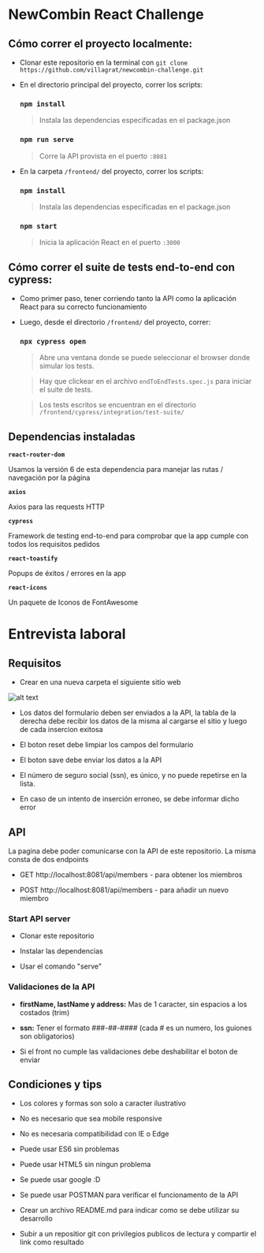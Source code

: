 # NewCombin React Challenge

## Cómo correr el proyecto localmente:

- Clonar este repositorio en la terminal con `git clone https://github.com/villagrat/newcombin-challenge.git`
- En el directorio principal del proyecto, correr los scripts:

  ### `npm install`

  > Instala las dependencias especificadas en el package.json

  ### `npm run serve`

  > Corre la API provista en el puerto `:8081`

- En la carpeta `/frontend/` del proyecto, correr los scripts:

  ### `npm install`

  > Instala las dependencias especificadas en el package.json

  ### `npm start`

  > Inicia la aplicación React en el puerto `:3000`

## Cómo correr el suite de tests end-to-end con cypress:

- Como primer paso, tener corriendo tanto la API como la aplicación React para su correcto funcionamiento

- Luego, desde el directorio `/frontend/` del proyecto, correr:

  ### `npx cypress open`

  > Abre una ventana donde se puede seleccionar el browser donde simular los tests.

  > Hay que clickear en el archivo `endToEndTests.spec.js` para iniciar el suite de tests.

  > Los tests escritos se encuentran en el directorio `/frontend/cypress/integration/test-suite/`

## Dependencias instaladas

**`react-router-dom`**

Usamos la versión 6 de esta dependencia para manejar las rutas / navegación por la página

**`axios`**

Axios para las requests HTTP

**`cypress`**

Framework de testing end-to-end para comprobar que la app cumple con todos los requisitos pedidos

**`react-toastify`**

Popups de éxitos / errores en la app

**`react-icons`**

Un paquete de Iconos de FontAwesome

# Entrevista laboral

## Requisitos

- Crear en una nueva carpeta el siguiente sitio web

![alt text](https://github.com/newcombin/devskills/blob/main/design.png 'Diseño web')

- Los datos del formulario deben ser enviados a la API, la tabla de la derecha debe recibir los datos de la misma al cargarse el sitio y luego de cada insercion exitosa

- El boton reset debe limpiar los campos del formulario

- El boton save debe enviar los datos a la API

- El número de seguro social (ssn), es único, y no puede repetirse en la lista.

- En caso de un intento de inserción erroneo, se debe informar dicho error

## API

La pagina debe poder comunicarse con la API de este repositorio. La misma consta de dos endpoints

- GET http://localhost:8081/api/members - para obtener los miembros

- POST http://localhost:8081/api/members - para añadir un nuevo miembro

### Start API server

- Clonar este repositorio

- Instalar las dependencias

- Usar el comando "serve"

### Validaciones de la API

- **firstName, lastName y address:** Mas de 1 caracter, sin espacios a los costados (trim)

- **ssn:** Tener el formato ###-##-#### (cada # es un numero, los guiones son obligatorios)

- Si el front no cumple las validaciones debe deshabilitar el boton de enviar

## Condiciones y tips

- Los colores y formas son solo a caracter ilustrativo

- No es necesario que sea mobile responsive

- No es necesaria compatibilidad con IE o Edge

- Puede usar ES6 sin problemas

- Puede usar HTML5 sin ningun problema

- Se puede usar google :D

- Se puede usar POSTMAN para verificar el funcionamento de la API

- Crear un archivo README.md para indicar como se debe utilizar su desarrollo

- Subir a un repositior git con privilegios publicos de lectura y compartir el link como resultado
